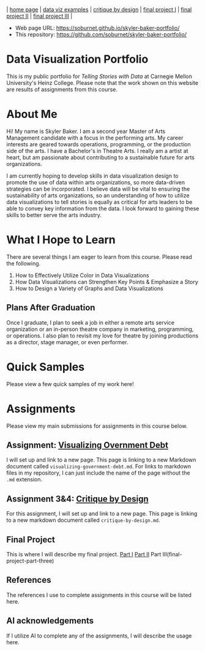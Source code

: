 | [home page](https://soburnet.github.io/skyler-baker-portfolio/) | [data viz examples](dataviz-examples) | [critique by design](critique-by-design) | [final project I](final-project-part-one) | [final project II](final-project-part-two) | [final project III](final-project-part-three) |

- Web page URL: https://soburnet.github.io/skyler-baker-portfolio/
- This repository: https://github.com/soburnet/skyler-baker-portfolio/

# Data Visualization Portfolio
This is my public portfolio for *Telling Stories with Data* at Carnegie Mellon University's Heinz College. Please note that the work shown on this website are results of assignments from this course. 

# About Me 
Hi! My name is Skyler Baker. I am a second year Master of Arts Management candidate with a focus in the performing arts. My career interests are geared towards operations, programming, or the production side of the arts. I have a Bachelor's in Theatre Arts. I really am a artist at heart, but am passionate about contributing to a sustainable future for arts organizations.

I am currently hoping to develop skills in data visualization design to promote the use of data within arts organizations, so more data-driven strategies can be incorporated. I believe data will be vital to ensuring the sustainability of arts organizations, so an understanding of how to utilize data visualizations to tell stories is equally as critical for arts leaders to be able to convey key information from the data. I look forward to gaining these skills to better serve the arts industry. 

# What I Hope to Learn 
There are several things I am eager to learn from this course. Please read the following. 

1. How to Effectively Utilize Color in Data Visualizations 
2. How Data Visualizations can Strengthen Key Points & Emphasize a Story  
3. How to Design a Variety of Graphs and Data Visualizations

## Plans After Graduation 
Once I graduate, I plan to seek a job in either a remote arts service organization or an in-person theatre company in marketing, programming, or operations. I also plan to revisit my love for theatre by joining productions as a director, stage manager, or even performer. 

# Quick Samples
Please view a few quick samples of my work here! 

# Assignments 
Please view my main submissions for assignments in this course below. 

## Assignment: [Visualizing Overnment Debt](visualizing-government-debt)
I will set up and link to a new page. This page is linking to a new Markdown document called `visualizing-government-debt.md`. For links to markdown files in my repository, I can just include the name of the page without the `.md` extension. 

## Assignment 3&4: [Critique by Design](critique-by-design)
For this assignment, I will set up and link to a new page. This page is linking to a new markdown document called `critique-by-design.md`.  

## Final Project
This is where I will describe my final project. 
[Part I](final-project-part-one)
[Part II](final-project-part-two)
Part III(final-project-part-three)

## References
The references I use to complete assignments in this course will be listed here. 

## AI acknowledgements
If I utilize AI to complete any of the assignments, I will describe the usage here. 

